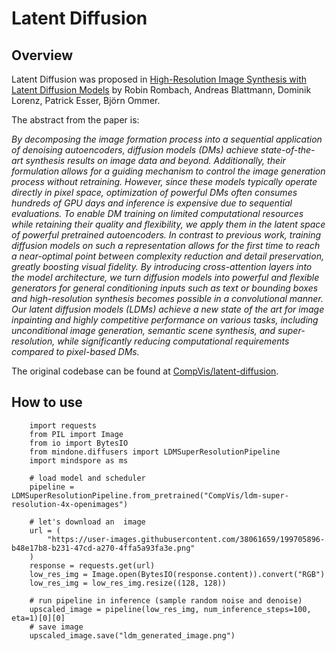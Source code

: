# Latent Diffusion 
## Overview
Latent Diffusion was proposed in [High-Resolution Image Synthesis with Latent Diffusion Models](https://huggingface.co/papers/2112.10752) by Robin Rombach, Andreas Blattmann, Dominik Lorenz, Patrick Esser, Björn Ommer.

The abstract from the paper is:

*By decomposing the image formation process into a sequential application of denoising autoencoders, diffusion models (DMs) achieve state-of-the-art synthesis results on image data and beyond. Additionally, their formulation allows for a guiding mechanism to control the image generation process without retraining. However, since these models typically operate directly in pixel space, optimization of powerful DMs often consumes hundreds of GPU days and inference is expensive due to sequential evaluations. To enable DM training on limited computational resources while retaining their quality and flexibility, we apply them in the latent space of powerful pretrained autoencoders. In contrast to previous work, training diffusion models on such a representation allows for the first time to reach a near-optimal point between complexity reduction and detail preservation, greatly boosting visual fidelity. By introducing cross-attention layers into the model architecture, we turn diffusion models into powerful and flexible generators for general conditioning inputs such as text or bounding boxes and high-resolution synthesis becomes possible in a convolutional manner. Our latent diffusion models (LDMs) achieve a new state of the art for image inpainting and highly competitive performance on various tasks, including unconditional image generation, semantic scene synthesis, and super-resolution, while significantly reducing computational requirements compared to pixel-based DMs.*

The original codebase can be found at [CompVis/latent-diffusion](https://github.com/CompVis/latent-diffusion).


## How to use

```pycon
    import requests
    from PIL import Image
    from io import BytesIO
    from mindone.diffusers import LDMSuperResolutionPipeline
    import mindspore as ms

    # load model and scheduler
    pipeline = LDMSuperResolutionPipeline.from_pretrained("CompVis/ldm-super-resolution-4x-openimages")

    # let's download an  image
    url = (
        "https://user-images.githubusercontent.com/38061659/199705896-b48e17b8-b231-47cd-a270-4ffa5a93fa3e.png"
    )
    response = requests.get(url)
    low_res_img = Image.open(BytesIO(response.content)).convert("RGB")
    low_res_img = low_res_img.resize((128, 128))

    # run pipeline in inference (sample random noise and denoise)
    upscaled_image = pipeline(low_res_img, num_inference_steps=100, eta=1)[0][0]
    # save image
    upscaled_image.save("ldm_generated_image.png")
```